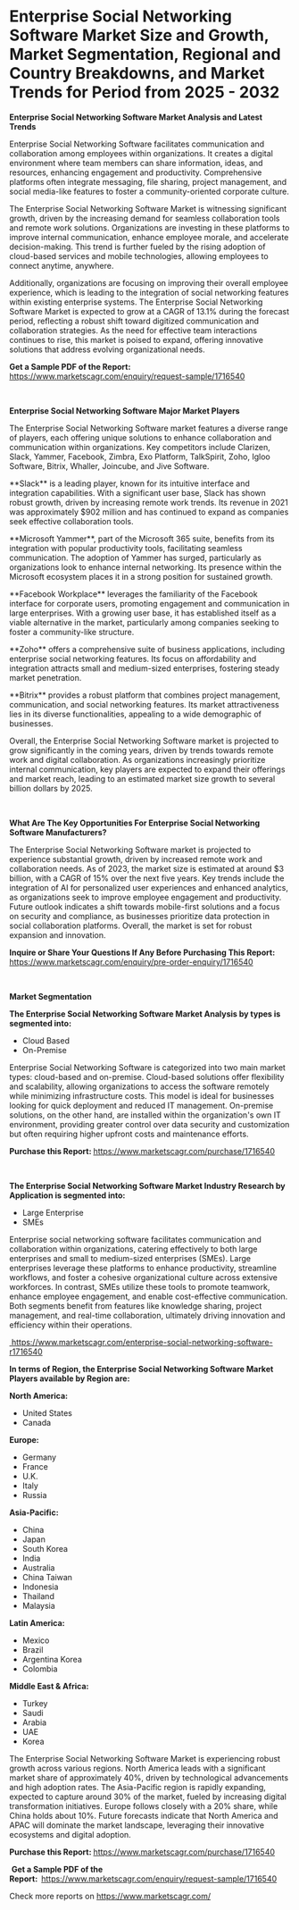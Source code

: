 <p><h1>Enterprise Social Networking Software Market Size and Growth, Market Segmentation, Regional and Country Breakdowns, and Market Trends for Period from 2025 -  2032</h1></p><p><strong>Enterprise Social Networking Software Market Analysis and Latest Trends</strong></p>
<p><p>Enterprise Social Networking Software facilitates communication and collaboration among employees within organizations. It creates a digital environment where team members can share information, ideas, and resources, enhancing engagement and productivity. Comprehensive platforms often integrate messaging, file sharing, project management, and social media-like features to foster a community-oriented corporate culture.</p><p>The Enterprise Social Networking Software Market is witnessing significant growth, driven by the increasing demand for seamless collaboration tools and remote work solutions. Organizations are investing in these platforms to improve internal communication, enhance employee morale, and accelerate decision-making. This trend is further fueled by the rising adoption of cloud-based services and mobile technologies, allowing employees to connect anytime, anywhere.</p><p>Additionally, organizations are focusing on improving their overall employee experience, which is leading to the integration of social networking features within existing enterprise systems. The Enterprise Social Networking Software Market is expected to grow at a CAGR of 13.1% during the forecast period, reflecting a robust shift toward digitized communication and collaboration strategies. As the need for effective team interactions continues to rise, this market is poised to expand, offering innovative solutions that address evolving organizational needs.</p></p>
<p><strong>Get a Sample PDF of the Report:&nbsp;</strong> <a href="https://www.marketscagr.com/enquiry/request-sample/1716540?utm_campaign=1869&utm_medium=2&utm_source=Github&utm_content=ia&utm_term=12012025&utm_id=enterprise-social-networking-software">https://www.marketscagr.com/enquiry/request-sample/1716540</a></p>
<p>&nbsp;</p>
<p><strong>Enterprise Social Networking Software Major Market Players</strong></p>
<p><p>The Enterprise Social Networking Software market features a diverse range of players, each offering unique solutions to enhance collaboration and communication within organizations. Key competitors include Clarizen, Slack, Yammer, Facebook, Zimbra, Exo Platform, TalkSpirit, Zoho, Igloo Software, Bitrix, Whaller, Joincube, and Jive Software.</p><p>**Slack** is a leading player, known for its intuitive interface and integration capabilities. With a significant user base, Slack has shown robust growth, driven by increasing remote work trends. Its revenue in 2021 was approximately $902 million and has continued to expand as companies seek effective collaboration tools.</p><p>**Microsoft Yammer**, part of the Microsoft 365 suite, benefits from its integration with popular productivity tools, facilitating seamless communication. The adoption of Yammer has surged, particularly as organizations look to enhance internal networking. Its presence within the Microsoft ecosystem places it in a strong position for sustained growth.</p><p>**Facebook Workplace** leverages the familiarity of the Facebook interface for corporate users, promoting engagement and communication in large enterprises. With a growing user base, it has established itself as a viable alternative in the market, particularly among companies seeking to foster a community-like structure.</p><p>**Zoho** offers a comprehensive suite of business applications, including enterprise social networking features. Its focus on affordability and integration attracts small and medium-sized enterprises, fostering steady market penetration.</p><p>**Bitrix** provides a robust platform that combines project management, communication, and social networking features. Its market attractiveness lies in its diverse functionalities, appealing to a wide demographic of businesses.</p><p>Overall, the Enterprise Social Networking Software market is projected to grow significantly in the coming years, driven by trends towards remote work and digital collaboration. As organizations increasingly prioritize internal communication, key players are expected to expand their offerings and market reach, leading to an estimated market size growth to several billion dollars by 2025.</p></p>
<p>&nbsp;</p>
<p><strong>What Are The Key Opportunities For Enterprise Social Networking Software Manufacturers?</strong></p>
<p><p>The Enterprise Social Networking Software market is projected to experience substantial growth, driven by increased remote work and collaboration needs. As of 2023, the market size is estimated at around $3 billion, with a CAGR of 15% over the next five years. Key trends include the integration of AI for personalized user experiences and enhanced analytics, as organizations seek to improve employee engagement and productivity. Future outlook indicates a shift towards mobile-first solutions and a focus on security and compliance, as businesses prioritize data protection in social collaboration platforms. Overall, the market is set for robust expansion and innovation.</p></p>
<p><strong>Inquire or Share Your Questions If Any Before Purchasing This Report:</strong> <a href="https://www.marketscagr.com/enquiry/pre-order-enquiry/1716540?utm_campaign=1869&utm_medium=2&utm_source=Github&utm_content=ia&utm_term=12012025&utm_id=enterprise-social-networking-software">https://www.marketscagr.com/enquiry/pre-order-enquiry/1716540</a></p>
<p>&nbsp;</p>
<p><strong>Market Segmentation</strong></p>
<p><strong>The Enterprise Social Networking Software Market Analysis by types is segmented into:</strong></p>
<p><ul><li>Cloud Based</li><li>On-Premise</li></ul></p>
<p><p>Enterprise Social Networking Software is categorized into two main market types: cloud-based and on-premise. Cloud-based solutions offer flexibility and scalability, allowing organizations to access the software remotely while minimizing infrastructure costs. This model is ideal for businesses looking for quick deployment and reduced IT management. On-premise solutions, on the other hand, are installed within the organization's own IT environment, providing greater control over data security and customization but often requiring higher upfront costs and maintenance efforts.</p></p>
<p><strong>Purchase this Report:&nbsp;</strong><a href="https://www.marketscagr.com/purchase/1716540?utm_campaign=1869&utm_medium=2&utm_source=Github&utm_content=ia&utm_term=12012025&utm_id=enterprise-social-networking-software">https://www.marketscagr.com/purchase/1716540</a></p>
<p>&nbsp;</p>
<p><strong>The Enterprise Social Networking Software Market Industry Research by Application is segmented into:</strong></p>
<p><ul><li>Large Enterprise</li><li>SMEs</li></ul></p>
<p><p>Enterprise social networking software facilitates communication and collaboration within organizations, catering effectively to both large enterprises and small to medium-sized enterprises (SMEs). Large enterprises leverage these platforms to enhance productivity, streamline workflows, and foster a cohesive organizational culture across extensive workforces. In contrast, SMEs utilize these tools to promote teamwork, enhance employee engagement, and enable cost-effective communication. Both segments benefit from features like knowledge sharing, project management, and real-time collaboration, ultimately driving innovation and efficiency within their operations.</p></p>
<p><a href="https://www.marketscagr.com/enterprise-social-networking-software-r1716540?utm_campaign=1869&utm_medium=2&utm_source=Github&utm_content=ia&utm_term=12012025&utm_id=enterprise-social-networking-software">&nbsp;https://www.marketscagr.com/enterprise-social-networking-software-r1716540</a></p>
<p><strong>In terms of Region, the Enterprise Social Networking Software Market Players available by Region are:</strong></p>
<p>
    <p> <strong> North America: </strong>
        <ul>
            <li>United States</li>
            <li>Canada</li>
        </ul>
        </p> 
    <p> <strong> Europe: </strong>
        <ul>
            <li>Germany</li>
            <li>France</li>
            <li>U.K.</li>
            <li>Italy</li>
            <li>Russia</li>
        </ul>
        </p> 
    <p> <strong> Asia-Pacific: </strong>
        <ul>
            <li>China</li>
            <li>Japan</li>
            <li>South Korea</li>
            <li>India</li>
            <li>Australia</li>
            <li>China Taiwan</li>
            <li>Indonesia</li>
            <li>Thailand</li>
            <li>Malaysia</li>
        </ul>
        </p> 
    <p> <strong> Latin America: </strong>
        <ul>
            <li>Mexico</li>
            <li>Brazil</li>
            <li>Argentina Korea</li>
            <li>Colombia</li>
        </ul>
        </p> 
    <p> <strong> Middle East & Africa: </strong>
        <ul>
            <li>Turkey</li>
            <li>Saudi</li>
            <li>Arabia</li>
            <li>UAE</li>
            <li>Korea</li>
        </ul>
    </p>
    </p>
<p><p>The Enterprise Social Networking Software Market is experiencing robust growth across various regions. North America leads with a significant market share of approximately 40%, driven by technological advancements and high adoption rates. The Asia-Pacific region is rapidly expanding, expected to capture around 30% of the market, fueled by increasing digital transformation initiatives. Europe follows closely with a 20% share, while China holds about 10%. Future forecasts indicate that North America and APAC will dominate the market landscape, leveraging their innovative ecosystems and digital adoption.</p></p>
<p><strong>Purchase this Report: </strong><a href="https://www.marketscagr.com/purchase/1716540?utm_campaign=1869&utm_medium=2&utm_source=Github&utm_content=ia&utm_term=12012025&utm_id=enterprise-social-networking-software">https://www.marketscagr.com/purchase/1716540</a></p>
<p>&nbsp;<strong>Get a Sample PDF of the Report:&nbsp;&nbsp;</strong><a href="https://www.marketscagr.com/enquiry/request-sample/1716540?utm_campaign=1869&utm_medium=2&utm_source=Github&utm_content=ia&utm_term=12012025&utm_id=enterprise-social-networking-software">https://www.marketscagr.com/enquiry/request-sample/1716540</a></p>
<p><strong></strong></p>
<p>Check more reports on <a href="https://www.marketscagr.com/?utm_campaign=1869&utm_medium=2&utm_source=Github&utm_content=ia&utm_term=12012025&utm_id=enterprise-social-networking-software">https://www.marketscagr.com/</a></p>